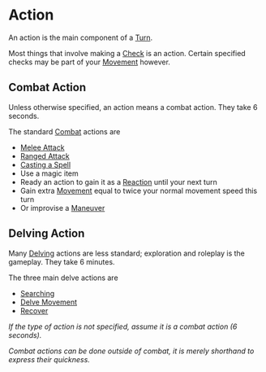 # Action

An action is the main component of a [Turn](Turn.md). 

Most things that involve making a [Check](Check.md) is an action. 
Certain specified checks may be part of your [Movement](Movement.md) however.

## Combat Action

Unless otherwise specified, an action means a combat action. They take 6 seconds.

The standard [Combat](Combat.md) actions are

* [Melee Attack](Melee%20Attack.md)
* [Ranged Attack](Ranged%20Attack.md)
* [Casting a Spell](../Magic/Spellcasting.md)
* Use a magic item
* Ready an action to gain it as a [Reaction](Reaction.md) until your next turn
* Gain extra [Movement](Movement.md) equal to twice your normal movement speed this turn
* Or improvise a [Maneuver](Maneuver.md) 

## Delving Action

Many [Delving](Delving.md) actions are less standard; exploration and roleplay is the gameplay. They take 6 minutes.

The three main delve actions are

* [Searching](Delving.md#Searching)
* [Delve Movement](Delving.md#Delve%20Movement)
* [Recover](Delving.md#Recover)

*If the type of action is not specified, assume it is a combat action (6 seconds).* 

*Combat actions can be done outside of combat, it is merely shorthand to express their quickness.* 
